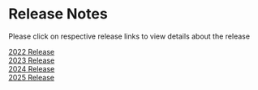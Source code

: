 Release Notes
=============

Please click on respective release links to view details about the release

[2022 Release](./?path=/docs/release-notes/Releases/2022/2022.md) <br />
[2023 Release](./?path=/docs/release-notes/Releases/2023/2023.md) <br />
[2024 Release](./?path=/docs/release-notes/Releases/2024/2024.md) <br />
[2025 Release](./?path=/docs/release-notes/Releases/2025/2025.md) <br />
